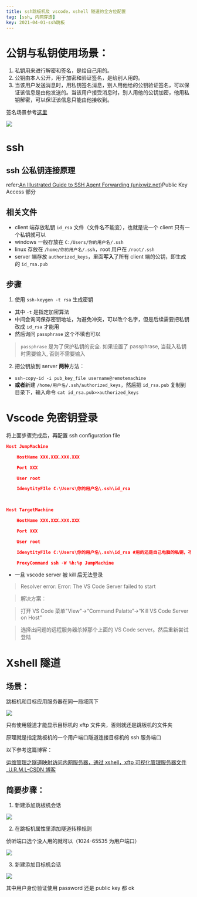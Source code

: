 ```yaml
---
title: ssh跳板机及 vscode，xshell 隧道的全方位配置
tag: [ssh, 内网穿透]
key: 2021-04-01-ssh跳板
---
```


# 公钥与私钥使用场景： 　

1. 私钥用来进行解密和签名，是给自己用的。
2. 公钥由本人公开，用于加密和验证签名，是给别人用的。
3. 当该用户发送消息时，用私钥签名消息，别人用他给的公钥验证签名，可以保证该信息是由他发送的。当该用户接受消息时，别人用他的公钥加密，他用私钥解密，可以保证该信息只能由他接收到。

签名场景参考[这里](https%3A%2F%2Fwww.zhihu.com%2Fquestion%2F25912483%2Fanswer%2F31653639)

![](https://xdo0.github.io/_posts/imgsrc/boxcnT1T51VmpxXhwXtTs5RvOfd.png)

# ssh

## ssh 公私钥连接原理

refer:[An Illustrated Guide to SSH Agent Forwarding (unixwiz.net)](http://www.unixwiz.net/techtips/ssh-agent-forwarding.html#chal)Public Key Access 部分

## 相关文件

- client 端存放私钥 `id_rsa` 文件（文件名不能变），也就是说一个 client 只有一个私钥就可以
- windows 一般存放在 `C:/Users/你的用户名/.ssh`
- linux 存放在 `/home/你的用户名/.ssh`，root 用户在 `/root/.ssh`
- server 端存放 `authorized_keys`，里面**写入**了所有 client 端的公钥，即生成的 `id_rsa.pub`

## 步骤

1. 使用 `ssh-keygen -t rsa` 生成密钥

- 其中 `-t` 是指定加密算法
- 中间会询问保存密钥地址，为避免冲突，可以改个名字，但是后续需要把私钥改成 `id_rsa` 才能用
- 然后询问 `passphrase` 这个不填也可以

> `passphrase` 是为了保护私钥的安全. 如果设置了 passphrase, 当载入私钥时需要输入, 否则不需要输入

2. 把公钥放到 server **两种**方法：

- `ssh-copy-id -i pub_key_file username@remotemachine`
- **或者**新建 `/home/用户名/.ssh/authorized_keys`，然后把 `id_rsa.pub` 复制到目录下，输入命令 `cat id_rsa.pub>>authorized_keys`

# Vscode 免密钥登录

将上面步骤完成后，再配置 ssh configuration file

```json
Host JumpMachine             

    HostName XXX.XXX.XXX.XXX 

    Port XXX                 

    User root                

    IdenytityFIle C:\Users\你的用户名\.ssh\id_rsa

 

Host TargetMachine           

    HostName XXX.XXX.XXX.XXX 

    Port XXX                 

    User root                

    IdenytityFIle C:\Users\你的用户名\.ssh\id_rsa #用的还是自己电脑的私钥，不是跳板机的

    ProxyCommand ssh -W %h:%p JumpMachine

```

- 一旦 vscode server 被 kill 后无法登录

> Resolver error: Error: The VS Code Server failed to start

> 解决方案：

> 打开 VS Code 菜单"View"->“Command Palatte”->“Kill VS Code Server on Host”

> 选择出问题的远程服务器杀掉那个上面的 VS Code server。然后重新尝试登陆

# Xshell 隧道

## 场景：

跳板机和目标应用服务器在同一局域网下

![](https://xdo0.github.io/_posts/imgsrc/boxcn45vhihkZP9KUM2v4DpbAbg.png)

只有使用隧道才能显示目标机的 xftp 文件夹，否则就还是跳板机的文件夹

原理就是指定跳板机的一个用户端口隧道连接目标机的 ssh 服务端口

以下参考这篇博客：

[运维管理之隧道映射访问内网服务器，通过 xshell，xftp 可视化管理服务器文件_U.R.M.L-CSDN 博客](https://blog.csdn.net/urmljyc/article/details/106836563)

## 简要步骤：

1. 新建添加跳板机会话

![](https://xdo0.github.io/_posts/imgsrc/boxcnyiQXCdiI2z3PW9uQi0UkL3.png)

2. 在跳板机属性里添加隧道转移规则

侦听端口选个没人用的就可以（1024-65535 为用户端口）

![](https://xdo0.github.io/_posts/imgsrc/boxcnYt4TqQo21TuaIbb1ONMacd.png)

3. 新建添加目标机会话

![](https://xdo0.github.io/_posts/imgsrc/boxcnyZ70y5m8IiIkg1nBIBqarg.png)

其中用户身份验证使用 password 还是 public key 都 ok
